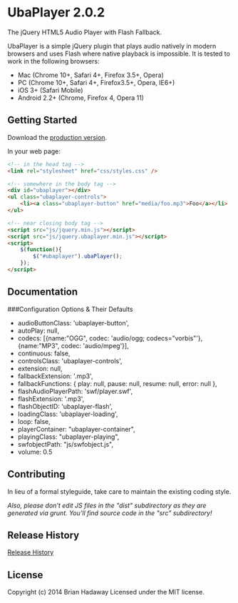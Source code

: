 # UbaPlayer 2.0.2

The jQuery HTML5 Audio Player with Flash Fallback.

UbaPlayer is a simple jQuery plugin that plays audio natively in modern browsers and uses Flash where native playback is impossible. It is tested to work in the following browsers:
 * Mac (Chrome 10+, Safari 4+, Firefox 3.5+, Opera)
 * PC (Chrome 10+, Safari 4+, Firefox3.5+, Opera, IE6+)
 * iOS 3+ (Safari Mobile)
 * Android 2.2+ (Chrome, Firefox 4, Opera 11)

## Getting Started
Download the [production version][zip].

[zip]: https://github.com/brianhadaway/UbaPlayer/zipball/master

In your web page:

```html
<!-- in the head tag -->
<link rel="stylesheet" href="css/styles.css" />

<!-- somewhere in the body tag -->
<div id="ubaplayer"></div>
<ul class="ubaplayer-controls">
    <li><a class="ubaplayer-button" href="media/foo.mp3">Foo</a></li>
</ul>

<!-- near closing body tag -->
<script src="js/jquery.min.js"></script>
<script src="js/jquery.ubaplayer.min.js"></script>
<script>
    $(function(){
        $("#ubaplayer").ubaPlayer();
    });
</script>
```

## Documentation

###Configuration Options & Their Defaults

* audioButtonClass:         'ubaplayer-button',
* autoPlay:                 null,
* codecs:                   [{name:"OGG", codec: 'audio/ogg; codecs="vorbis"'}, {name:"MP3", codec: 'audio/mpeg'}],
* continuous:               false,
* controlsClass:            'ubaplayer-controls',
* extension:                null,
* fallbackExtension:        '.mp3',
* fallbackFunctions:        { play: null, pause: null, resume: null, error: null },
* flashAudioPlayerPath:     'swf/player.swf',
* flashExtension:           '.mp3',
* flashObjectID:            'ubaplayer-flash',
* loadingClass:             'ubaplayer-loading',
* loop:                     false,
* playerContainer:          "ubaplayer-container",
* playingClass:             "ubaplayer-playing",
* swfobjectPath:            "js/swfobject.js",
* volume:                   0.5

## Contributing
In lieu of a formal styleguide, take care to maintain the existing coding style.

_Also, please don't edit JS files in the "dist" subdirectory as they are generated via grunt. You'll find source code in the "src" subdirectory!_

## Release History
[Release History](https://github.com/brianhadaway/UbaPlayer/releases)

## License
Copyright (c) 2014 Brian Hadaway
Licensed under the MIT license.
